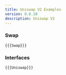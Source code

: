 ```yaml
---
title: Uniswap V2 Examples
version: 0.8.10
description: Uniswap V2
---
```


### Swap

```solidity
{{{Swap}}}
```

### Interfaces

```solidity
{{{Uniswap}}}
```
